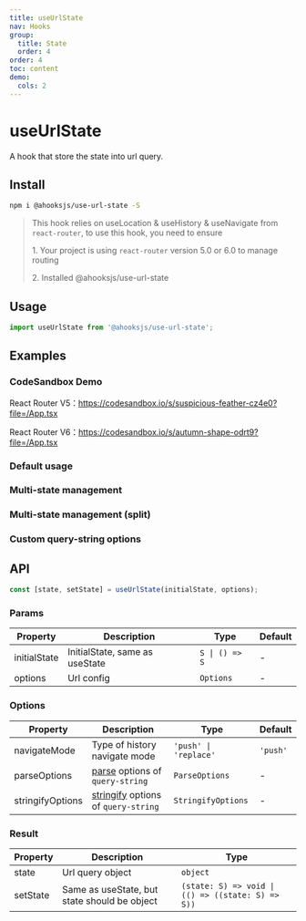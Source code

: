 ```yaml
---
title: useUrlState
nav: Hooks
group:
  title: State
  order: 4
order: 4
toc: content
demo:
  cols: 2
---
```


# useUrlState

A hook that store the state into url query.

## Install

```bash
npm i @ahooksjs/use-url-state -S
```

> This hook relies on useLocation & useHistory & useNavigate from `react-router`, to use this hook, you need to ensure
>
> 1\. Your project is using `react-router` version 5.0 or 6.0 to manage routing
>
> 2\. Installed @ahooksjs/use-url-state

## Usage

```js
import useUrlState from '@ahooksjs/use-url-state';
```

## Examples

### CodeSandbox Demo

React Router V5：https://codesandbox.io/s/suspicious-feather-cz4e0?file=/App.tsx

React Router V6：https://codesandbox.io/s/autumn-shape-odrt9?file=/App.tsx

### Default usage

<code src="./src/demo/demo1.tsx" hideActions='["CSB"]'></code>

### Multi-state management

<code src="./src/demo/demo2.tsx" hideActions='["CSB"]'></code>

### Multi-state management (split)

<code src="./src/demo/demo4.tsx" hideActions='["CSB"]'></code>

### Custom query-string options

<code src="./src/demo/demo3.tsx" hideActions='["CSB"]'></code>

## API

```typescript
const [state, setState] = useUrlState(initialState, options);
```

### Params

| Property     | Description                    | Type           | Default |
| ------------ | ------------------------------ | -------------- | ------- |
| initialState | InitialState, same as useState | `S \| () => S` | -       |
| options      | Url config                     | `Options`      | -       |

### Options

| Property         | Description                                                                                                 | Type                  | Default  |
| ---------------- | ----------------------------------------------------------------------------------------------------------- | --------------------- | -------- |
| navigateMode     | Type of history navigate mode                                                                               | `'push' \| 'replace'` | `'push'` |
| parseOptions     | [parse](https://github.com/sindresorhus/query-string#parsestring-options) options of `query-string`         | `ParseOptions`        | -        |
| stringifyOptions | [stringify](https://github.com/sindresorhus/query-string#stringifyobject-options) options of `query-string` | `StringifyOptions`    | -        |

### Result

| Property | Description                                  | Type                                              |
| -------- | -------------------------------------------- | ------------------------------------------------- |
| state    | Url query object                             | `object`                                          |
| setState | Same as useState, but state should be object | `(state: S) => void \| (() => ((state: S) => S))` |
